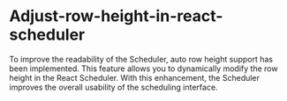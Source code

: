 # Adjust-row-height-in-react-scheduler
To improve the readability of the Scheduler, auto row height support has been implemented. This feature allows you to dynamically modify the row height in the React Scheduler. With this enhancement, the Scheduler improves the overall usability of the scheduling interface.
